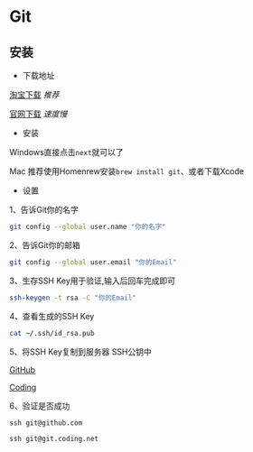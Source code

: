 # Git

## 安装

- 下载地址

[淘宝下载](https://npm.taobao.org/mirrors/git-for-windows/) *推荐*

[官网下载](https://git-scm.com/download/) *速度慢*

- 安装

Windows直接点击`next`就可以了

Mac 推荐使用Homenrew安装`brew install git`、或者下载Xcode

- 设置

1、告诉Git你的名字

```bash
git config --global user.name "你的名字"
```

2、告诉Git你的邮箱

```bash
git config --global user.email "你的Email"
```

3、生存SSH Key用于验证,输入后回车完成即可

```bash
ssh-keygen -t rsa -C "你的Email"
```

4、查看生成的SSH Key

```bash
cat ~/.ssh/id_rsa.pub
```

5、将SSH Key复制到服务器 SSH公钥中

[GitHub](https://github.com/settings/keys)

[Coding](https://coding.net/user/account/setting/keys)

6、验证是否成功

```shell
ssh git@github.com
```

```shell
ssh git@git.coding.net
```